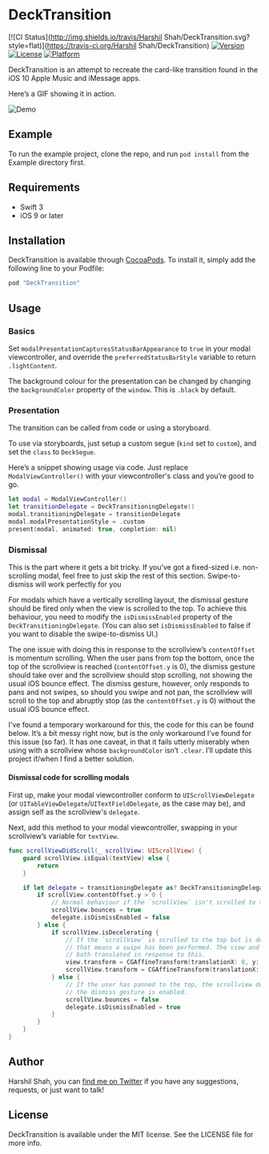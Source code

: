 # DeckTransition

[![CI Status](http://img.shields.io/travis/Harshil Shah/DeckTransition.svg?style=flat)](https://travis-ci.org/Harshil Shah/DeckTransition)
[![Version](https://img.shields.io/cocoapods/v/DeckTransition.svg?style=flat)](http://cocoapods.org/pods/DeckTransition)
[![License](https://img.shields.io/cocoapods/l/DeckTransition.svg?style=flat)](http://cocoapods.org/pods/DeckTransition)
[![Platform](https://img.shields.io/cocoapods/p/DeckTransition.svg?style=flat)](http://cocoapods.org/pods/DeckTransition)

DeckTransition is an attempt to recreate the card-like transition found in the iOS 10 Apple Music and iMessage apps.

Hereʼs a GIF showing it in action.

![Demo](demo.gif)

## Example

To run the example project, clone the repo, and run `pod install` from the Example directory first.

## Requirements

- Swift 3
- iOS 9 or later

## Installation

DeckTransition is available through [CocoaPods](http://cocoapods.org). To install
it, simply add the following line to your Podfile:

```ruby
pod "DeckTransition"
```

## Usage

### Basics

Set `modalPresentationCapturesStatusBarAppearance` to `true` in your modal viewcontroller, and override the `preferredStatusBarStyle` variable to return `.lightContent`.

The background colour for the presentation can be changed by changing the `backgroundColor` property of the `window`. This is `.black` by default.

### Presentation

The transition can be called from code or using a storyboard.

To use via storyboards, just setup a custom segue (`kind` set to `custom`), and set the `class` to `DeckSegue`.

Hereʼs a snippet showing usage via code. Just replace `ModalViewController()` with your viewcontroller's class and youʼre good to go.

```swift
let modal = ModalViewController()
let transitionDelegate = DeckTransitioningDelegate()
modal.transitioningDelegate = transitionDelegate
modal.modalPresentationStyle = .custom
present(modal, animated: true, completion: nil)
```

### Dismissal

This is the part where it gets a bit tricky. If youʼve got a fixed-sized i.e. non-scrolling modal, feel free to just skip the rest of this section. Swipe-to-dismiss will work perfectly for you

For modals which have a vertically scrolling layout, the dismissal gesture should be fired only when the view is scrolled to the top. To achieve this behaviour, you need to modify the `isDismissEnabled` property of the `DeckTransitioningDelegate`. (You can also set `isDismissEnabled` to false if you want to disable the swipe-to-dismiss UI.)

The one issue with doing this in response to the scrollviewʼs `contentOffset` is momentum scrolling. When the user pans from top the bottom, once the top of the scrollview is reached (`contentOffset.y` is 0), the dismiss gesture should take over and the scrollview should stop scrolling, not showing the usual iOS bounce effect. The dismiss gesture, however, only responds to pans and not swipes, so should you swipe and not pan, the scrollview will scroll to the top and abruptly stop (as the `contentOffset.y` is  0) without the usual iOS bounce effect.

I've found a temporary workaround for this, the code for this can be found below. Itʼs a bit messy right now, but is the only workaround Iʼve found for this issue (so far). It has one caveat, in that it fails utterly miserably when using with a scrollview whose `backgroundColor` isnʼt `.clear`.
Iʼll update this project if/when I find a better solution.

#### Dismissal code for scrolling modals

First up, make your modal viewcontroller conform to `UIScrollViewDelegate` (or `UITableViewDelegate`/`UITextFieldDelegate`, as the case may be), and assign self as the scrollview's `delegate`.

Next, add this method to your modal viewcontroller, swapping in your scrollviewʼs variable for `textView`.

```swift
func scrollViewDidScroll(_ scrollView: UIScrollView) {
    guard scrollView.isEqual(textView) else {
        return
    }

    if let delegate = transitioningDelegate as? DeckTransitioningDelegate {
        if scrollView.contentOffset.y > 0 {
            // Normal behaviour if the `scrollView` isn't scrolled to the top
            scrollView.bounces = true
            delegate.isDismissEnabled = false
        } else {
            if scrollView.isDecelerating {
                // If the `scrollView` is scrolled to the top but is decelerating
                // that means a swipe has been performed. The view and scrollview are
                // both translated in response to this.
                view.transform = CGAffineTransform(translationX: 0, y: -scrollView.contentOffset.y)
                scrollView.transform = CGAffineTransform(translationX: 0, y: scrollView.contentOffset.y)
            } else {
                // If the user has panned to the top, the scrollview doesnʼt bounce and
                // the dismiss gesture is enabled.
                scrollView.bounces = false
                delegate.isDismissEnabled = true
            }
        }
    }
}
```

## Author

Harshil Shah, you can [find me on Twitter](https://twitter.com/harshilshah1910) if you have any suggestions, requests, or just want to talk!

## License

DeckTransition is available under the MIT license. See the LICENSE file for more info.
